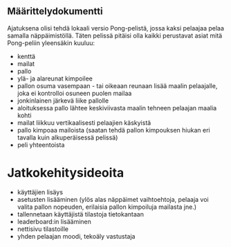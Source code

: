 ## Määrittelydokumentti

Ajatuksena olisi tehdä lokaali versio Pong-pelistä, jossa kaksi pelaajaa pelaa samalla näppäimistöllä. Täten 
pelissä pitäisi olla kaikki perustavat asiat mitä Pong-peliin yleensäkin kuuluu: 
* kenttä
* mailat
* pallo
* ylä- ja alareunat kimpoilee
* pallon osuma vasempaan - tai oikeaan reunaan lisää maalin pelaajalle, joka ei kontrolloi osuneen puolen 
mailaa
* jonkinlainen järkevä liike pallolle
* aloituksessa pallo lähtee keskiviivasta maalin tehneen pelaajan maalia kohti
* mailat liikkuu vertikaalisesti pelaajien käskyistä
* pallo kimpoaa mailoista (saatan tehdä pallon kimpouksen hiukan eri tavalla kuin alkuperäisessä pelissä)
* peli yhteentoista

# Jatkokehitysideoita 

* käyttäjien lisäys
* asetusten lisääminen (ylös alas näppäimet vaihtoehtoja, pelaaja voi valita pallon 
nopeuden, erilaisia pallon kimpoiluja mailasta jne.)
* tallennetaan käyttäjistä tilastoja tietokantaan
* leaderboard:in lisääminen
* nettisivu tilastoille
* yhden pelaajan moodi, tekoäly vastustaja

 

